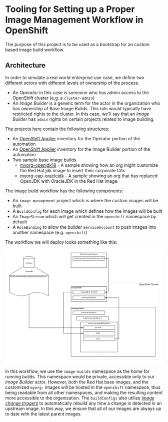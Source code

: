 # Tooling for Setting up a Proper Image Management Workflow in OpenShift

The purpose of this project is to be used as a bootstrap for an custom based image build workflow.

## Architecture

In order to simulate a real world enterprise use case, we define two different _actors_ with different levels of ownership of the process.

- An _Operator_ in this case is someone who has admin access to the OpenShift cluster (e.g. a `cluster-admin`)
- An _Image Builder_ is a generic term for the actor in the organization who has ownership of Base Image Builds. This role would typically have restricted rights to the cluster. In this case, we'll say that an _Image Builder_ has `admin` rights on certain projects related to image building.

The projects here contain the following structures:

- An [OpenShift Applier](https://github.com/redhat-cop/openshift-applier) inventory for the Operator portion of the automation
- An [OpenShift Applier](https://github.com/redhat-cop/openshift-applier) inventory for the Image Builder portion of the automation.
- Two sample base image builds
  - [myorg-openjdk18](./myorg-openjdk18) - A sample showing how an org might customize the Red Hat jdk image to insert their corporate CAs
  - [myorg-eap-oraclejdk](./myorg-eap-oraclejdk) - A sample showing an org that has replaced OpenJDK with OracleJDK in the Red Hat image.

The image build workflow has the following components:

- An `image-management` project which is where the custom images will be built
- A `BuildConfig` for each image which defines how the images will be built
- An `ImageStream` which will get created in the `openshift` namespace by default
- A `RoleBinding` to allow the _builder_ `ServiceAccount` to push images into another namespace (e.g. `openshift`)

The workflow we will deploy looks something like this:

![Image Build Workflow](img/workflow.png)

In this workflow, we use the `image-builds` namespace as the home for running builds. This namespace would be private, accessible only to our _Image Builder_ actor. However, both the Red Hat base images, and the customized `myorg-` images will be hosted in the `openshift` namespace, thus being readable from all other namespaces, and making the resulting content more accessible to the organization. The `buildConfigs` also utilize [_image change triggers_](https://docs.openshift.com/container-platform/3.7/dev_guide/builds/triggering_builds.html#image-change-triggers) to automatically rebuild any time a change is detected in an upstream image. In this way, we ensure that all of our images are always up to date with the latest parent images.
